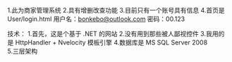 1.此为商家管理系统
2.具有增删改查功能
3.目前只有一个账号具有信息
4.首页是 User/login.html   用户名：bonkebo@outlook.com   密码：00.123

技术： 
	1.首先，这是个基于 .NET 的网站
	2.没有用到那些被人鄙视控件
	3.我用的是 HttpHandler + Nvelocity 模板引擎
	4.数据库是 MS SQL Server 2008  
	5.三层架构